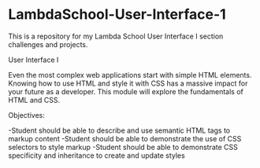 # LambdaSchool-User-Interface-1

This is a repository for my Lambda School User Interface I section challenges and projects.

User Interface I

Even the most complex web applications start with simple HTML elements. Knowing how to use HTML and style it with CSS has a massive impact for your future as a developer. This module will explore the fundamentals of HTML and CSS.

Objectives:

-Student should be able to describe and use semantic HTML tags to markup content
-Student should be able to demonstrate the use of CSS selectors to style markup
-Student should be able to demonstrate CSS specificity and inheritance to create and update styles
